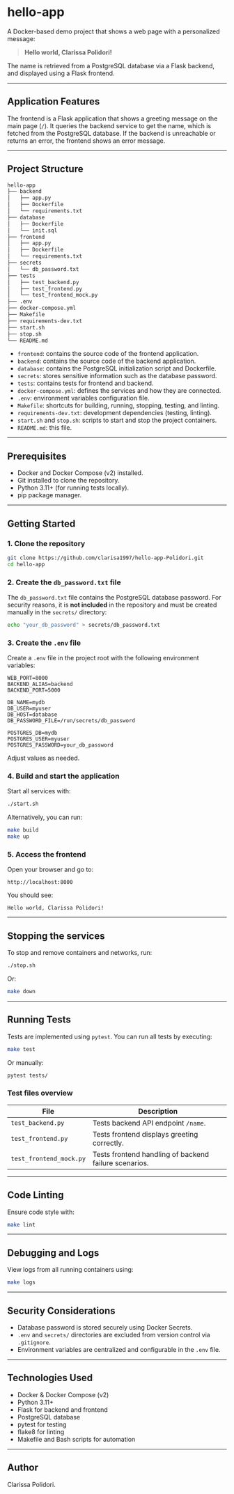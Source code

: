 # hello-app

A Docker-based demo project that shows a web page with a personalized message:

> **Hello world, Clarissa Polidori!**

The name is retrieved from a PostgreSQL database via a Flask backend, and displayed using a Flask frontend.

---

## Application Features

The frontend is a Flask application that shows a greeting message on the main page (`/`). It queries the backend service to get the name, which is fetched from the PostgreSQL database. If the backend is unreachable or returns an error, the frontend shows an error message.

---

## Project Structure

```bash
hello-app
├── backend
│   ├── app.py
│   ├── Dockerfile
│   └── requirements.txt
├── database
│   ├── Dockerfile
│   └── init.sql
├── frontend
│   ├── app.py
│   ├── Dockerfile
│   └── requirements.txt
├── secrets
│   └── db_password.txt
├── tests
│   ├── test_backend.py
│   ├── test_frontend.py
│   └── test_frontend_mock.py
├── .env
├── docker-compose.yml
├── Makefile
├── requirements-dev.txt
├── start.sh
├── stop.sh
└── README.md
```

- `frontend`: contains the source code of the frontend application.  
- `backend`: contains the source code of the backend application.  
- `database`: contains the PostgreSQL initialization script and Dockerfile.  
- `secrets`: stores sensitive information such as the database password.  
- `tests`: contains tests for frontend and backend.  
- `docker-compose.yml`: defines the services and how they are connected.  
- `.env`: environment variables configuration file.  
- `Makefile`: shortcuts for building, running, stopping, testing, and linting.  
- `requirements-dev.txt`: development dependencies (testing, linting).  
- `start.sh` and `stop.sh`: scripts to start and stop the project containers.  
- `README.md`: this file.

---

## Prerequisites

- Docker and Docker Compose (v2) installed.  
- Git installed to clone the repository.  
- Python 3.11+ (for running tests locally).  
- pip package manager.

---

## Getting Started

### 1. Clone the repository

```bash
git clone https://github.com/clarisa1997/hello-app-Polidori.git
cd hello-app
```

### 2. Create the `db_password.txt` file

The `db_password.txt` file contains the PostgreSQL database password. For security reasons, it is **not included** in the repository and must be created manually in the `secrets/` directory:

```bash
echo "your_db_password" > secrets/db_password.txt
```

### 3. Create the `.env` file

Create a `.env` file in the project root with the following environment variables:

```env
WEB_PORT=8000
BACKEND_ALIAS=backend
BACKEND_PORT=5000

DB_NAME=mydb
DB_USER=myuser
DB_HOST=database
DB_PASSWORD_FILE=/run/secrets/db_password

POSTGRES_DB=mydb
POSTGRES_USER=myuser
POSTGRES_PASSWORD=your_db_password
```

Adjust values as needed.

### 4. Build and start the application

Start all services with:

```bash
./start.sh
```

Alternatively, you can run:

```bash
make build
make up
```

### 5. Access the frontend

Open your browser and go to:

```
http://localhost:8000
```

You should see:

```
Hello world, Clarissa Polidori!
```

---

## Stopping the services

To stop and remove containers and networks, run:

```bash
./stop.sh
```

Or:

```bash
make down
```

---

## Running Tests

Tests are implemented using `pytest`. You can run all tests by executing:

```bash
make test
```

Or manually:

```bash
pytest tests/
```

### Test files overview

| File                    | Description                                                    |
|-------------------------|----------------------------------------------------------------|
| `test_backend.py`       | Tests backend API endpoint `/name`.                            |
| `test_frontend.py`      | Tests frontend displays greeting correctly.                   |
| `test_frontend_mock.py` | Tests frontend handling of backend failure scenarios.         |

---

## Code Linting

Ensure code style with:

```bash
make lint
```

---

## Debugging and Logs

View logs from all running containers using:

```bash
make logs
```

---

## Security Considerations

- Database password is stored securely using Docker Secrets.  
- `.env` and `secrets/` directories are excluded from version control via `.gitignore`.  
- Environment variables are centralized and configurable in the `.env` file.

---

## Technologies Used

- Docker & Docker Compose (v2)  
- Python 3.11+  
- Flask for backend and frontend  
- PostgreSQL database  
- pytest for testing  
- flake8 for linting  
- Makefile and Bash scripts for automation

---

## Author

Clarissa Polidori.